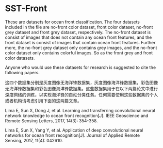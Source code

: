 # SST-Front


These are datasets for ocean front classification. The four datasets included in the file are no-front color dataset, front color dataset,  no-front grey dataset and front grey dataset, respectively. The no-front dataset is consist of images that does not contain any ocean front features, and the front dataset is consist of images that contain ocean front features. Further more, the no-front grey dataset only contains grey images, and the no-front color dataset only contains colorful images. So as the front grey and front color datasets.


Anyone who would use these datasets for research is suggested to cite the following papers. 

这四个数据集分别是灰度图像无海洋锋数据集，灰度图像海洋锋数据集，彩色图像无海洋锋数据集和彩色图像海洋锋数据集。这些数据集用于在以下两篇论文中进行深度网络的训练，以实现海洋锋的自动分类任务。任何需要使用这些数据集的个人或者机构请考虑引用下面的这两篇文章。

Lima E, Sun X, Dong J, et al. Learning and transferring convolutional neural network knowledge to ocean front recognition[J]. IEEE Geoscience and Remote Sensing Letters, 2017, 14(3): 354-358.

Lima E, Sun X, Yang Y, et al. Application of deep convolutional neural networks for ocean front recognition[J]. Journal of Applied Remote Sensing, 2017, 11(4): 042610.
